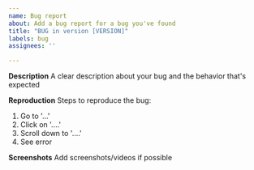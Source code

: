 ```yaml
---
name: Bug report
about: Add a bug report for a bug you've found
title: "BUG in version [VERSION]"
labels: bug
assignees: ''

---
```


**Description**
A clear description about your bug and the behavior that's expected

**Reproduction**
Steps to reproduce the bug:
1. Go to '...'
2. Click on '....'
3. Scroll down to '....'
4. See error

**Screenshots**
Add screenshots/videos if possible
